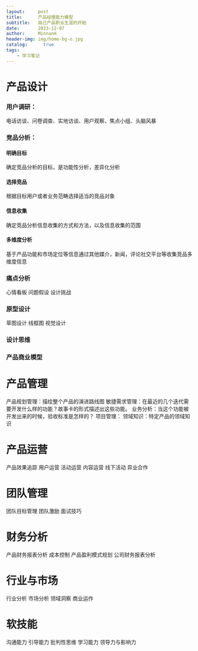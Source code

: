 ```yaml
---
layout:     post
title:      产品经理能力模型
subtitle:   自己产品职业生涯的开始
date:       2023-12-07
author:     MinnanH
header-img: img/home-bg-o.jpg
catalog: 	  true
tags:
    - 学习笔记
---
```


# 产品设计
### 用户调研：
电话访谈、问卷调查、实地访谈、用户观察、焦点小组、头脑风暴  
### 竞品分析：
#### 明确目标
确定竞品分析的目标，是功能性分析，差异化分析
#### 选择竞品
根据目标用户或者业务范畴选择适当的竞品对象
#### 信息收集
确定竞品分析信息收集的方式和方法，以及信息收集的范围
#### 多维度分析
基于产品功能和市场定位等信息通过其他媒介，新闻，评论社交平台等收集竞品多维度信息

### 痛点分析
心情看板
问题假设
设计挑战

### 原型设计
草图设计
线框图
视觉设计

### 设计思维
### 产品商业模型

# 产品管理
产品规划管理：描绘整个产品的演进路线图
敏捷需求管理：在最近的几个迭代需要开发什么样的功能？故事卡的形式描述出这些功能。
业务分析：当这个功能被开发出来的时候，验收标准是怎样的？
项目管理：
领域知识：特定产品的领域知识

# 产品运营
产品效果追踪
用户运营
活动运营
内容运营
线下活动
异业合作

# 团队管理
团队目标管理
团队激励
面试技巧

# 财务分析
产品财务报表分析
成本控制
产品盈利模式规划
公司财务报表分析

# 行业与市场
行业分析
市场分析
领域洞察
商业运作

# 软技能
沟通能力
引导能力
批判性思维
学习能力
领导力与影响力